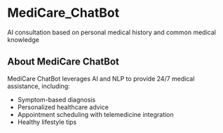 # MediCare_ChatBot
AI consultation based on personal medical history and common medical knowledge

## About MediCare ChatBot
MediCare ChatBot leverages AI and NLP to provide 24/7 medical assistance, including:
- Symptom-based diagnosis
- Personalized healthcare advice
- Appointment scheduling with telemedicine integration
- Healthy lifestyle tips
